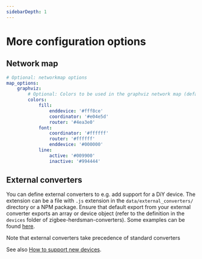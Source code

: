 ```yaml
---
sidebarDepth: 1
---
```


# More configuration options

## Network map

```yaml
# Optional: networkmap options
map_options:
    graphviz:
        # Optional: Colors to be used in the graphviz network map (default: shown below)
        colors:
            fill:
                enddevice: '#fff8ce'
                coordinator: '#e04e5d'
                router: '#4ea3e0'
            font:
                coordinator: '#ffffff'
                router: '#ffffff'
                enddevice: '#000000'
            line:
                active: '#009900'
                inactive: '#994444'
```

## External converters

You can define external converters to e.g. add support for a DiY device. The extension can be a file with `.js`
extension in the `data/external_converters/` directory or a NPM package. Ensure that default export from your external converter exports an
array or device object (refer to the definition in the `devices` folder of zigbee-herdsman-converters). Some examples
can be found [here](https://github.com/Koenkk/zigbee2mqtt.io/tree/master/docs/externalConvertersExample).

Note that external converters take precedence of standard converters

See also [How to support new devices](../../advanced/support-new-devices/01_support_new_devices.md).
